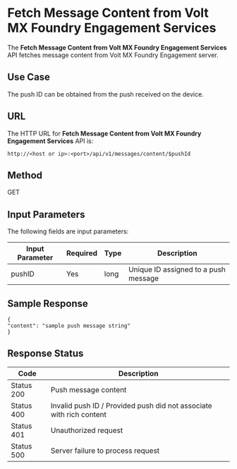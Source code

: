 
# Fetch Message Content from Volt MX Foundry Engagement Services

The **Fetch Message Content from Volt MX Foundry Engagement Services** API fetches message content from Volt MX Foundry Engagement server.

## Use Case

The push ID can be obtained from the push received on the device.

## **URL**

The HTTP URL for **Fetch Message Content from Volt MX Foundry Engagement Services** API is:

```
http://<host or ip>:<port>/api/v1/messages/content/$pushId
```

## Method

GET

## Input Parameters

The following fields are input parameters:

| Input Parameter | Required | Type | Description                          |
| --------------- | -------- | ---- | ------------------------------------ |
| pushID          | Yes      | long | Unique ID assigned to a push message |

## Sample Response

```
{
"content": "sample push message string"
}
```

## Response Status

| Code       | Description                                                         |
| ---------- | ------------------------------------------------------------------- |
| Status 200 | Push message content                                                |
| Status 400 | Invalid push ID / Provided push did not associate with rich content |
| Status 401 | Unauthorized request                                                |
| Status 500 | Server failure to process request                                   |
